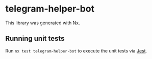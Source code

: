 # telegram-helper-bot

This library was generated with [Nx](https://nx.dev).

## Running unit tests

Run `nx test telegram-helper-bot` to execute the unit tests via [Jest](https://jestjs.io).
